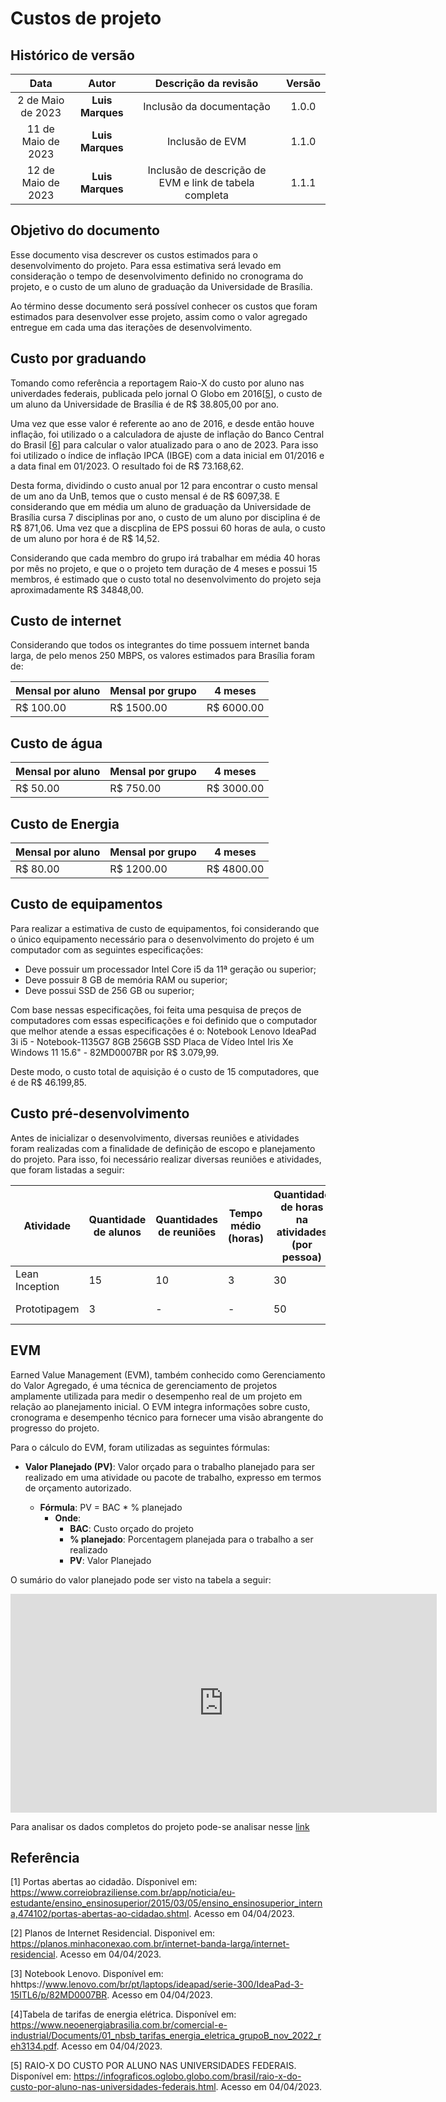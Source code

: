 # Custos de projeto

## Histórico de versão

|        Data        |      Autor       |                  Descrição da revisão                  | Versão |
| :----------------: | :--------------: | :----------------------------------------------------: | :----: |
| 2 de Maio de 2023  | **Luis Marques** |                Inclusão da documentação                | 1.0.0  |
| 11 de Maio de 2023 | **Luis Marques** |                    Inclusão de EVM                     | 1.1.0  |
| 12 de Maio de 2023 | **Luis Marques** | Inclusão de descrição de EVM e link de tabela completa | 1.1.1  |

## Objetivo do documento

Esse documento visa descrever os custos estimados para o desenvolvimento do projeto. Para essa estimativa será levado em consideração o tempo de
desenvolvimento definido no cronograma do projeto, e o custo de um aluno de graduação da Universidade de Brasília.

Ao término desse documento será possível conhecer os custos que foram estimados para desenvolver esse projeto, assim como o valor agregado entregue em cada uma das iterações de desenvolvimento.

## Custo por graduando

Tomando como referência a reportagem Raio-X do custo por aluno nas univerdades federais, publicada pelo jornal O Globo em 2016[[5](https://infograficos.oglobo.globo.com/brasil/raio-x-do-custo-por-aluno-nas-universidades-federais.html)], o custo de um aluno da Universidade de Brasília é de R$ 38.805,00 por ano.

Uma vez que esse valor é referente ao ano de 2016, e desde então houve inflação, foi utilizado o a calculadora de ajuste de inflação do Banco Central do Brasil [[6](https://www3.bcb.gov.br/CALCIDADAO/publico/corrigirPorIndice.do?method=corrigirPorIndice)] para calcular o valor atualizado para o ano de 2023. Para isso foi utilizado o índice de inflação IPCA (IBGE) com a data inicial em 01/2016 e a data final em 01/2023. O resultado foi de R$ 73.168,62.

Desta forma, dividindo o custo anual por 12 para encontrar o custo mensal de um ano da UnB, temos que o custo mensal é de R$ 6097,38. E considerando que em média um aluno de graduação da Universidade de Brasília cursa 7 disciplinas por ano, o custo de um aluno por disciplina é de R$ 871,06. Uma vez que a discplina de EPS possui 60 horas de aula, o custo de um aluno por hora é de R$ 14,52.

Considerando que cada membro do grupo irá trabalhar em média 40 horas por mês no projeto, e que o o projeto tem duração de 4 meses e possui 15 membros, é estimado que o custo total no desenvolvimento do projeto seja aproximadamente R$ 34848,00.

## Custo de internet

Considerando que todos os integrantes do time possuem internet banda larga, de pelo menos 250 MBPS, os valores estimados para Brasília foram de:

| Mensal por aluno | Mensal por grupo | 4 meses    |
| ---------------- | ---------------- | ---------- |
| R$ 100.00        | R$ 1500.00       | R$ 6000.00 |

## Custo de água

| Mensal por aluno | Mensal por grupo | 4 meses    |
| ---------------- | ---------------- | ---------- |
| R$ 50.00         | R$ 750.00        | R$ 3000.00 |

## Custo de Energia

| Mensal por aluno | Mensal por grupo | 4 meses    |
| ---------------- | ---------------- | ---------- |
| R$ 80.00         | R$ 1200.00       | R$ 4800.00 |

## Custo de equipamentos

Para realizar a estimativa de custo de equipamentos, foi considerando que o único equipamento necessário para o desenvolvimento do projeto é um computador com as seguintes especificações:

-   Deve possuir um processador Intel Core i5 da 11ª geração ou superior;
-   Deve possuir 8 GB de memória RAM ou superior;
-   Deve possui SSD de 256 GB ou superior;

Com base nessas especificações, foi feita uma pesquisa de preços de computadores com essas especificações e foi definido que o computador que melhor atende a essas especificações é o: Notebook Lenovo IdeaPad 3i i5 - Notebook-1135G7 8GB 256GB SSD Placa de Vídeo Intel Iris Xe Windows 11 15.6" - 82MD0007BR por R$ 3.079,99.

Deste modo, o custo total de aquisição é o custo de 15 computadores, que é de R$ 46.199,85.

## Custo pré-desenvolvimento

Antes de inicializar o desenvolvimento, diversas reuniões e atividades foram realizadas com a finalidade de definição de escopo e planejamento do projeto. Para isso, foi necessário realizar diversas reuniões e atividades, que foram listadas a seguir:

| Atividade      | Quantidade de alunos | Quantidades de reuniões | Tempo médio (horas) | Quantidade de horas na atividades (por pessoa) | Custo total |
| -------------- | -------------------- | ----------------------- | ------------------- | ---------------------------------------------- | ----------- |
| Lean Inception | 15                   | 10                      | 3                   | 30                                             | R$ 6534,00  |
| Prototipagem   | 3                    | -                       | -                   | 50                                             | R$ 2178,00  |

## EVM

Earned Value Management (EVM), também conhecido como Gerenciamento do Valor Agregado, é uma técnica de gerenciamento de projetos amplamente utilizada para medir o desempenho real de um projeto em relação ao planejamento inicial. O EVM integra informações sobre custo, cronograma e desempenho técnico para fornecer uma visão abrangente do progresso do projeto.

Para o cálculo do EVM, foram utilizadas as seguintes fórmulas:

-   **Valor Planejado (PV)**: Valor orçado para o trabalho planejado para ser realizado em uma atividade ou pacote de trabalho, expresso em termos de orçamento autorizado.

    -   **Fórmula**: PV = BAC \* % planejado
        -   **Onde**:
            -   **BAC**: Custo orçado do projeto
            -   **% planejado**: Porcentagem planejada para o trabalho a ser realizado
            -   **PV**: Valor Planejado

O sumário do valor planejado pode ser visto na tabela a seguir:

<iframe width="682" height="350" frameborder="0" scrolling="no" src="https://unbbr-my.sharepoint.com/:x:/g/personal/180105604_aluno_unb_br/EZAonumg2YpJm5j6XEbizsAB_ilnv9SJqEHfi5LifE4QAQ?e=7S7FLw&nav=MTJfQTE6RTE2X3swMDAwMDAwMC0wMDAxLTAwMDAtMDAwMC0wMDAwMDAwMDAwMDB9&action=embedview&wdAllowInteractivity=False&Item='Sheet1'!A1%3AE16&wdHideGridlines=True&wdDownloadButton=True&wdInConfigurator=True&wdInConfigurator=True&edesNext=false&resen=true&ed1JS=false"></iframe>

Para analisar os dados completos do projeto pode-se analisar nesse [link](https://unbbr-my.sharepoint.com/:x:/g/personal/180105604_aluno_unb_br/EZAonumg2YpJm5j6XEbizsAB_ilnv9SJqEHfi5LifE4QAQ?e=0bfKN6)

## Referência

[1] Portas abertas ao cidadão. Dísponivel em: https://www.correiobraziliense.com.br/app/noticia/eu-estudante/ensino_ensinosuperior/2015/03/05/ensino_ensinosuperior_interna,474102/portas-abertas-ao-cidadao.shtml. Acesso em 04/04/2023.

[2] Planos de Internet Residencial. Disponivel em: https://planos.minhaconexao.com.br/internet-banda-larga/internet-residencial. Acesso em 04/04/2023.

[3] Notebook Lenovo. Disponível em: hhttps://www.lenovo.com/br/pt/laptops/ideapad/serie-300/IdeaPad-3-15ITL6/p/82MD0007BR. Acesso em 04/04/2023.

[4]Tabela de tarifas de energia elétrica. Disponível em: https://www.neoenergiabrasilia.com.br/comercial-e-industrial/Documents/01_nbsb_tarifas_energia_eletrica_grupoB_nov_2022_reh3134.pdf. Acesso em 04/04/2023.

[5] RAIO-X DO CUSTO POR ALUNO NAS UNIVERSIDADES FEDERAIS. Disponível em: https://infograficos.oglobo.globo.com/brasil/raio-x-do-custo-por-aluno-nas-universidades-federais.html. Acesso em 04/04/2023.
